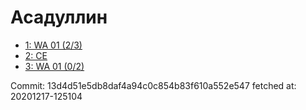 # Асадуллин
- [1: WA 01 (2/3)](1.md)
- [2: CE](2.md)
- [3: WA 01 (0/2)](3.md)

Commit: 13d4d51e5db8daf4a94c0c854b83f610a552e547
 fetched at: 20201217-125104

